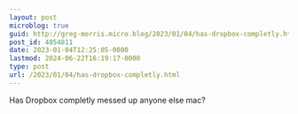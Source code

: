 ```yaml
---
layout: post
microblog: true
guid: http://greg-morris.micro.blog/2023/01/04/has-dropbox-completly.html
post_id: 4054811
date: 2023-01-04T12:25:05-0000
lastmod: 2024-06-22T16:19:17-0000
type: post
url: /2023/01/04/has-dropbox-completly.html
---
```

Has Dropbox completly messed up anyone else mac? 
